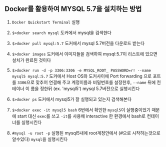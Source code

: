 ## **Docker를 활용하여 MYSQL 5.7을 설치하는 방법**

 1. `Docker Quickstart Terminal` 실행

 2. `$>docker search mysql`
  도커에서 mysql을 검색한다

 3. `$>docker pull mysql:5.7`
  도커에서 mysql 5.7버전을 다운로드 받는다

 4. `$>docker images`
  도커에서 이미지들을 검색하여 mysql:5.7이 리스트에 있으면 설치가 완료된 것이다

 5. `$>docker run -d -p 3306:3306 -e MYSQL_ROOT_ PASSWORD=r! --name mysql5 mysql:5.7`
  도커에서 Host OS와 도커사이에 Port forwarding 으로 포트를 `3306`으로 맞추어 연결해 주고 계정이름과 비밀번호를 설정한후, `--name` 뒤에 컨테이너 이  름을 정한뒤 (ex. 'mysql5') mysql 5.7버전으로 실행시킨다

 6. `$>docker ps`
  도커에서 mysql5가 잘 실행되고 있는지 검색해본다

 7. `$>docker exec -it mysql5 bash`
  6번에서 확인한 `mysql5`이 실행중이었기 때문에 start 대신 `exec`를 쓰고 `-it`를 사용해 interactive 한 환경에서 bash로 컨테이너를 실행시킨다

 8. `#mysql -u root -p`
  실행된 mysql5내에 root계정안에서 (#으로 시작하는것으로 알수있다) `mysql`을 실행시킨다
